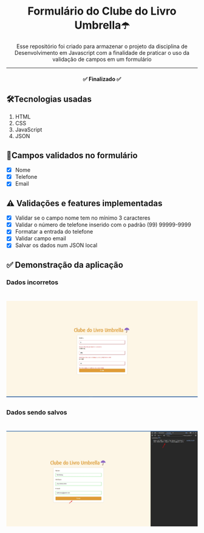 <h1 align="center">Formulário do Clube do Livro Umbrella☂️</h1>
<p align="center">Esse repositório foi criado para armazenar o projeto da disciplina de Desenvolvimento em Javascript com a finalidade de praticar o uso da validação de campos em um formulário</p>

---

<h4 align="center"> 
	✅ Finalizado ✅
</h4>

## 🛠Tecnologias usadas

1. HTML
2. CSS
3. JavaScript
4. JSON

## 🔗Campos validados no formulário

- [x] Nome
- [x] Telefone
- [x] Email

## ⚠️ Validações e features implementadas

- [x] Validar se o campo nome tem no mínimo 3 caracteres
- [x] Validar o número de telefone inserido com o padrão (99) 99999-9999
- [x] Formatar a entrada do telefone
- [x] Validar campo email
- [x] Salvar os dados num JSON local

## ✅ Demonstração da aplicação

### Dados incorretos
<h1 align="center">
  <img alt="dadosInvalidos" src="/prints/error.jpg" />
</h1>

### Dados sendo salvos
<h1 align="center">
  <img alt="dadosValidos" src="/prints/salvo.jpg" />
</h1>
